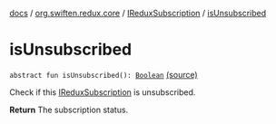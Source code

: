 [docs](../../index.md) / [org.swiften.redux.core](../index.md) / [IReduxSubscription](index.md) / [isUnsubscribed](./is-unsubscribed.md)

# isUnsubscribed

`abstract fun isUnsubscribed(): `[`Boolean`](https://kotlinlang.org/api/latest/jvm/stdlib/kotlin/-boolean/index.html) [(source)](https://github.com/protoman92/KotlinRedux/tree/master/common/common-core/src/main/kotlin/org/swiften/redux/core/Subscription.kt#L22)

Check if this [IReduxSubscription](index.md) is unsubscribed.

**Return**
The subscription status.

